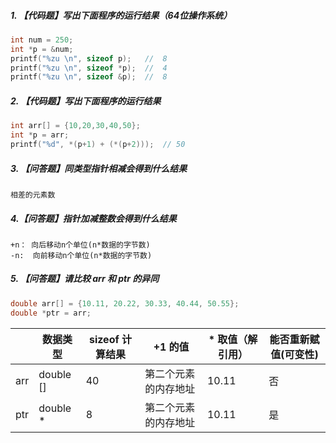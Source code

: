 ##### 1.  【代码题】写出下面程序的运行结果（64位操作系统）

```c
int num = 250;		
int *p = &num;	
printf("%zu \n", sizeof p);	  //  8
printf("%zu \n", sizeof *p);  //  4
printf("%zu \n", sizeof &p);  //  8
```

##### 2. 【代码题】写出下面程序的运行结果

```c
int arr[] = {10,20,30,40,50};
int *p = arr; 
printf("%d", *(p+1) + (*(p+2)));  // 50
```

##### 3. 【问答题】同类型指针相减会得到什么结果 

```
相差的元素数
```

##### 4.【问答题】指针加减整数会得到什么结果

```
+n： 向后移动n个单位(n*数据的字节数)
-n:  向前移动n个单位(n*数据的字节数)
```

##### 5. 【问答题】请比较 arr 和 ptr 的异同

```c
double arr[] = {10.11, 20.22, 30.33, 40.44, 50.55};
double *ptr = arr;
```

|      | 数据类型  | sizeof 计算结果 | +1 的值              | * 取值（解引用） | 能否重新赋值(可变性) |
| ---- | --------- | --------------- | -------------------- | ---------------- | -------------------- |
| arr  | double [] | 40              | 第二个元素的内存地址 | 10.11            | 否                   |
| ptr  | double *  | 8               | 第二个元素的内存地址 | 10.11            | 是                   |


